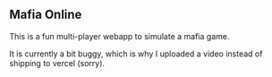 ## Mafia Online

This is a fun multi-player webapp to simulate a mafia game.

It is currently a bit buggy, which is why I uploaded a video instead of shipping to vercel (sorry).
